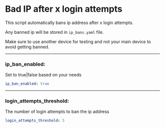 
# Bad IP after x login attempts

This script automatically bans ip address after x login attempts.

Any banned ip will be stored in `ip_bans.yaml` file.

Make sure to use another device for testing and not your main device to avoid getting banned.

---

### ip_ban_enabled:

Set to true|false based on your needs

```yaml
ip_ban_enabled: true
```

---

### login_attempts_threshold:

The number of login attempts to ban the ip address

```yaml
login_attempts_threshold: 5
```
